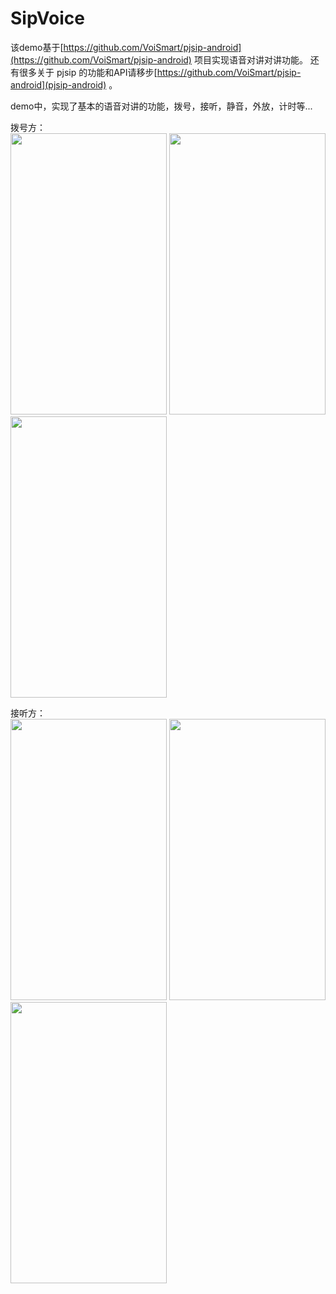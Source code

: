 # SipVoice

该demo基于[https://github.com/VoiSmart/pjsip-android](https://github.com/VoiSmart/pjsip-android)
项目实现语音对讲对讲功能。
还有很多关于 pjsip 的功能和API请移步[https://github.com/VoiSmart/pjsip-android](pjsip-android) 。
  
  
  
    
demo中，实现了基本的语音对讲的功能，拨号，接听，静音，外放，计时等...  
  
  
拨号方：      
<img width = "250" height = "450" src="https://github.com/zhanglihow/SipVoice/blob/master/img/callout_1.png?raw=true" />
<img width = "250" height = "450" src="https://github.com/zhanglihow/SipVoice/blob/master/img/callout_2.png?raw=true" />
<img width = "250" height = "450" src="https://github.com/zhanglihow/SipVoice/blob/master/img/callout_3.png?raw=true" />


接听方：    
<img width = "250" height = "450" src="https://github.com/zhanglihow/SipVoice/blob/master/img/callin_1.png?raw=true" />
<img width = "250" height = "450" src="https://github.com/zhanglihow/SipVoice/blob/master/img/callin_2.png?raw=true" />
<img width = "250" height = "450" src="https://github.com/zhanglihow/SipVoice/blob/master/img/callin_3.png?raw=true" />

